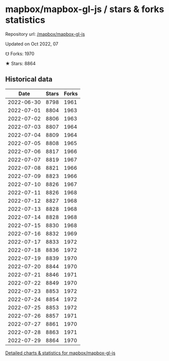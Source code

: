 # mapbox/mapbox-gl-js / stars & forks statistics

Repository url: [/mapbox/mapbox-gl-js](https://github.com/mapbox/mapbox-gl-js)

Updated on Oct 2022, 07

☋ Forks: 1970

★ Stars: 8864

## Historical data
| Date | Stars | Forks |
|------|-------|-------|
| 2022-06-30 | 8798 | 1961 | 
| 2022-07-01 | 8804 | 1963 | 
| 2022-07-02 | 8806 | 1963 | 
| 2022-07-03 | 8807 | 1964 | 
| 2022-07-04 | 8809 | 1964 | 
| 2022-07-05 | 8808 | 1965 | 
| 2022-07-06 | 8817 | 1966 | 
| 2022-07-07 | 8819 | 1967 | 
| 2022-07-08 | 8821 | 1966 | 
| 2022-07-09 | 8823 | 1966 | 
| 2022-07-10 | 8826 | 1967 | 
| 2022-07-11 | 8826 | 1968 | 
| 2022-07-12 | 8827 | 1968 | 
| 2022-07-13 | 8828 | 1968 | 
| 2022-07-14 | 8828 | 1968 | 
| 2022-07-15 | 8830 | 1968 | 
| 2022-07-16 | 8832 | 1969 | 
| 2022-07-17 | 8833 | 1972 | 
| 2022-07-18 | 8836 | 1972 | 
| 2022-07-19 | 8839 | 1970 | 
| 2022-07-20 | 8844 | 1970 | 
| 2022-07-21 | 8846 | 1971 | 
| 2022-07-22 | 8849 | 1970 | 
| 2022-07-23 | 8853 | 1972 | 
| 2022-07-24 | 8854 | 1972 | 
| 2022-07-25 | 8853 | 1972 | 
| 2022-07-26 | 8857 | 1971 | 
| 2022-07-27 | 8861 | 1970 | 
| 2022-07-28 | 8863 | 1971 | 
| 2022-07-29 | 8864 | 1970 | 


[Detailed charts & statistics for mapbox/mapbox-gl-js](https://reviewgithub.com/rep/mapbox/mapbox-gl-js)

